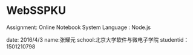 # WebSSPKU

Assignment: Online Notebook System 
Language : Node.js



date: 2016/4/3
name:张耀元 
school:北京大学软件与微电子学院
studentid：1501210798
